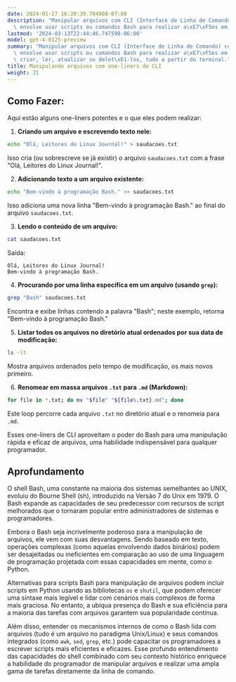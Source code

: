 ```yaml
---
date: 2024-01-27 16:20:39.704908-07:00
description: "Manipular arquivos com CLI (Interface de Linha de Comando) com one-liners\
  \ envolve usar scripts ou comandos Bash para realizar a\xE7\xF5es em arquivos, como\u2026"
lastmod: '2024-03-13T22:44:46.747598-06:00'
model: gpt-4-0125-preview
summary: "Manipular arquivos com CLI (Interface de Linha de Comando) com one-liners\
  \ envolve usar scripts ou comandos Bash para realizar a\xE7\xF5es em arquivos, como\
  \ criar, ler, atualizar ou delet\xE1-los, tudo a partir do terminal."
title: Manipulando arquivos com one-liners de CLI
weight: 31
---
```


## Como Fazer:
Aqui estão alguns one-liners potentes e o que eles podem realizar:

1. **Criando um arquivo e escrevendo texto nele:**
```Bash
echo "Olá, Leitores do Linux Journal!" > saudacoes.txt
```
Isso cria (ou sobrescreve se já existir) o arquivo `saudacoes.txt` com a frase "Olá, Leitores do Linux Journal!".

2. **Adicionando texto a um arquivo existente:** 
```Bash
echo "Bem-vindo à programação Bash." >> saudacoes.txt
```
Isso adiciona uma nova linha "Bem-vindo à programação Bash." ao final do arquivo `saudacoes.txt`.

3. **Lendo o conteúdo de um arquivo:**
```Bash
cat saudacoes.txt
```
Saída:
```
Olá, Leitores do Linux Journal!
Bem-vindo à programação Bash.
```

4. **Procurando por uma linha específica em um arquivo (usando `grep`):**
```Bash
grep "Bash" saudacoes.txt
```
Encontra e exibe linhas contendo a palavra "Bash"; neste exemplo, retorna "Bem-vindo à programação Bash."

5. **Listar todos os arquivos no diretório atual ordenados por sua data de modificação:**
```Bash
ls -lt
```
Mostra arquivos ordenados pelo tempo de modificação, os mais novos primeiro.

6. **Renomear em massa arquivos `.txt` para `.md` (Markdown):**
```Bash
for file in *.txt; do mv "$file" "${file%.txt}.md"; done
```
Este loop percorre cada arquivo `.txt` no diretório atual e o renomeia para `.md`.

Esses one-liners de CLI aproveitam o poder do Bash para uma manipulação rápida e eficaz de arquivos, uma habilidade indispensável para qualquer programador.

## Aprofundamento
O shell Bash, uma constante na maioria dos sistemas semelhantes ao UNIX, evoluiu do Bourne Shell (sh), introduzido na Versão 7 do Unix em 1979. O Bash expande as capacidades de seu predecessor com recursos de script melhorados que o tornaram popular entre administradores de sistemas e programadores.

Embora o Bash seja incrivelmente poderoso para a manipulação de arquivos, ele vem com suas desvantagens. Sendo baseado em texto, operações complexas (como aquelas envolvendo dados binários) podem ser desajeitadas ou ineficientes em comparação ao uso de uma linguagem de programação projetada com essas capacidades em mente, como o Python.

Alternativas para scripts Bash para manipulação de arquivos podem incluir scripts em Python usando as bibliotecas `os` e `shutil`, que podem oferecer uma sintaxe mais legível e lidar com cenários mais complexos de forma mais graciosa. No entanto, a ubíqua presença do Bash e sua eficiência para a maioria das tarefas com arquivos garantem sua popularidade contínua.

Além disso, entender os mecanismos internos de como o Bash lida com arquivos (tudo é um arquivo no paradigma Unix/Linux) e seus comandos integrados (como `awk`, `sed`, `grep`, etc.) pode capacitar os programadores a escrever scripts mais eficientes e eficazes. Esse profundo entendimento das capacidades do shell combinado com seu contexto histórico enriquece a habilidade do programador de manipular arquivos e realizar uma ampla gama de tarefas diretamente da linha de comando.
